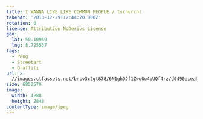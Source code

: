 ```yaml
---
title: I WANNA LIVE LIKE COMMON PEOPLE / tschürch!
takenAt: '2013-12-29T12:44:20.000Z'
rotation: 0
license: Attribution-NoDerivs License
geo:
  lat: 50.10959
  lng: 8.725537
tags:
  - Peng
  - Streetart
  - Graffiti
url: >-
  //images.ctfassets.net/bncv3c2gt878/6N1ghDJf1ZwuOo4oUQf4rz/d0490acea53723a76ad0c6ed40ed20b8/i-wanna-live-like-common-people--tschrch_11625872836_o
size: 6850570
image:
  width: 4288
  height: 2848
contentType: image/jpeg
---
```


